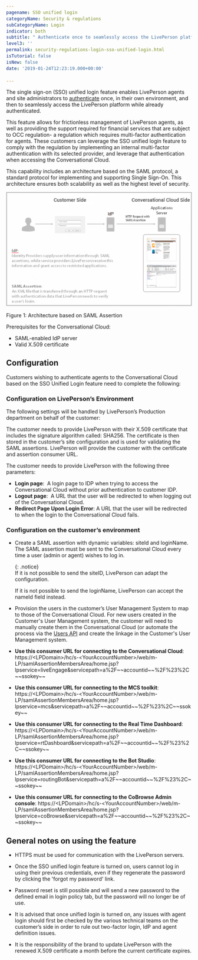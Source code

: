 ```yaml
---
pagename: SSO unified login
categoryName: Security & regulations
subCategoryName: Login
indicator: both
subtitle: " Authenticate once to seamlessly access the LivePerson platform"
level3: ''
permalink: security-regulations-login-sso-unified-login.html
isTutorial: false
isNew: false
date: '2019-01-24T12:23:19.000+00:00'

---
```

The single sign-on (SSO) unified login feature enables LivePerson agents and site administrators to [authenticate]( https://developers.liveperson.com/mobile-sdk-and-web-authentication-introduction.html) once, in their own environment, and then to seamlessly access the LivePerson platform while already authenticated.

This feature allows for frictionless management of LivePerson agents, as well as providing the support required for financial services that are subject to OCC regulation- a regulation which requires multi-factor authentication for agents. These customers can leverage the SSO unified login feature to comply with the regulation by implementing an internal multi-factor authentication with its selected provider, and leverage that authentication when accessing the Conversational Cloud.

This capability includes an architecture based on the SAML protocol, a standard protocol for implementing and supporting Single Sign-On. This architecture ensures both scalability as well as the highest level of security.

![](/img/IDP_SAML.png)

Figure 1: Architecture based on SAML Assertion

Prerequisites for the Conversational Cloud:

* SAML-enabled IdP server
* Valid X.509 certificate

## Configuration

Customers wishing to authenticate agents to the Conversational Cloud based on the SSO Unified Login feature need to complete the following:

### Configuration on LivePerson’s Environment

The following settings will be handled by LivePerson’s Production department on behalf of the customer:

The customer needs to provide LivePerson with their X.509 certificate that includes the signature algorithm called: SHA256. The certificate is then stored in the customer’s site configuration and is used for validating the SAML assertions. LivePerson will provide the customer with the certificate and assertion consumer URL.

The customer needs to provide LivePerson with the following three parameters:

* **Login page**:  A login page to IDP when trying to access the Conversational Cloud without prior authentication to customer IDP.
* **Logout page**:  A URL that the user will be redirected to when logging out of the Conversational Cloud.
* **Redirect Page Upon Login Error**: A URL that the user will be redirected to when the login to the Conversational Cloud fails.

### Configuration on the customer’s environment

* Create a SAML assertion with dynamic variables: siteId and loginName. The SAML assertion must be sent to the Conversational Cloud every time a user (admin or agent) wishes to log in.

  {: .notice}  
  If it is not possible to send the siteID, LivePerson can adapt the configuration.

  If it is not possible to send the loginName, LivePerson can accept the nameId field instead.

* Provision the users in the customer’s User Management System to map to those of the Conversational Cloud. For new users created in the Customer's User Management system, the customer will need to manually create them in the Conversational Cloud (or automate the process via the [Users API](https://developers.liveperson.com/administration-users-overview.html) and create the linkage in the Customer's User Management system.

* **Use this consumer URL for connecting to the Conversational Cloud**: https://&lt;LPDomain&gt;/hc/s-&lt;YourAccountNumber&gt;/web/m-LP/samlAssertionMembersArea/home.jsp?lpservice=liveEngage&servicepath=a%2F\~\~accountid\~\~%2F%23%2C\~\~ssokey\~\~

* **Use this consumer URL for connecting to the MCS toolkit**: https://&lt;LPDomain&gt;/hc/s-&lt;YourAccountNumber&gt;/web/m-LP/samlAssertionMembersArea/home.jsp?lpservice=mcs&servicepath=a%2F\~\~accountid\~\~%2F%23%2C\~\~ssokey\~\~

* **Use this consumer URL for connecting to the Real Time Dashboard**: https://&lt;LPDomain&gt;/hc/s-&lt;YourAccountNumber&gt;/web/m-LP/samlAssertionMembersArea/home.jsp?lpservice=rtDashboard&servicepath=a%2F\~\~accountid\~\~%2F%23%2C\~\~ssokey\~\~

* **Use this consumer URL for connecting to the Bot Studio**: https://&lt;LPDomain&gt;/hc/s-&lt;YourAccountNumber&gt;/web/m-LP/samlAssertionMembersArea/home.jsp?lpservice=routingBot&servicepath=a%2F\~\~accountid\~\~%2F%23%2C\~\~ssokey\~\~

* **Use this consumer URL for connecting to the CoBrowse Admin console**: https://&lt;LPDomain&gt;/hc/s-&lt;YourAccountNumber&gt;/web/m-LP/samlAssertionMembersArea/home.jsp?lpservice=coBrowse&servicepath=a%2F\~\~accountid\~\~%2F%23%2C\~\~ssokey\~\~

## General notes on using the feature

* HTTPS must be used for communication with the LivePerson servers.

* Once the SSO unified login feature is turned on, users cannot log in using their previous credentials, even if they regenerate the password by clicking the 'forgot my password' link.

* Password reset is still possible and will send a new password to the defined email in login policy tab, but the password will no longer be of use.

* It is advised that once unified login is turned on, any issues with agent login should first be checked by the various technical teams on the customer’s side in order to rule out two-factor login, IdP and agent definition issues.

* It is the responsibility of the brand to update LivePerson with the renewed X.509 certificate a month before the current certificate expires.
